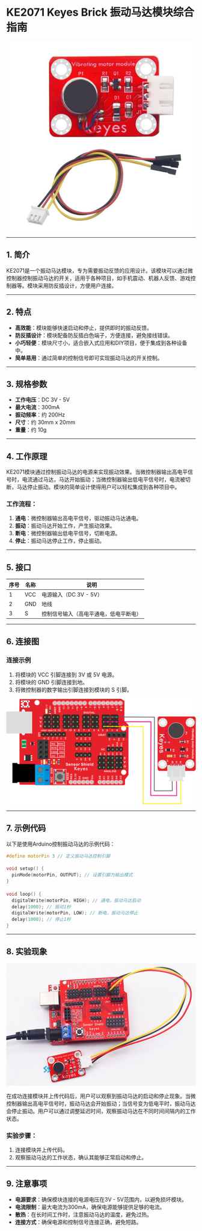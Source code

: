 # KE2071 Keyes Brick 振动马达模块综合指南

![image-20250317170326856](media/image-20250317170326856.png)

---

## 1. 简介
KE2071是一个振动马达模块，专为需要振动反馈的应用设计。该模块可以通过微控制器控制振动马达的开关，适用于各种项目，如手机震动、机器人反馈、游戏控制器等。模块采用防反插设计，方便用户连接。

---

## 2. 特点
- **高效能**：模块能够快速启动和停止，提供即时的振动反馈。
- **防反插设计**：模块配备防反插白色端子，方便连接，避免接线错误。
- **小巧轻便**：模块尺寸小，适合嵌入式应用和DIY项目，便于集成到各种设备中。
- **简单易用**：通过简单的控制信号即可实现振动马达的开关控制。

---

## 3. 规格参数
- **工作电压**：DC 3V - 5V  
- **最大电流**：300mA  
- **振动频率**：约 200Hz  
- **尺寸**：约 30mm x 20mm  
- **重量**：约 10g  

---

## 4. 工作原理
KE2071模块通过控制振动马达的电源来实现振动效果。当微控制器输出高电平信号时，电流通过马达，马达开始振动；当微控制器输出低电平信号时，电流被切断，马达停止振动。模块的简单设计使得用户可以轻松集成到各种项目中。

### 工作流程：
1. **通电**：微控制器输出高电平信号，驱动振动马达通电。
2. **振动**：振动马达开始工作，产生振动效果。
3. **断电**：微控制器输出低电平信号，切断电源。
4. **停止**：振动马达停止工作，停止振动。

---

## 5. 接口
| 序号 | 名称 | 说明 |
|------|------|------|
| 1    | VCC  | 电源输入（DC 3V - 5V） |
| 2    | GND  | 地线 |
| 3    | S   | 控制信号输入（高电平通电，低电平断电） |

---

## 6. 连接图
### 连接示例
1. 将模块的 VCC 引脚连接到 3V 或 5V 电源。
2. 将模块的 GND 引脚连接到地。
3. 将微控制器的数字输出引脚连接到模块的 S 引脚。

![image-20250317170341839](media/image-20250317170341839.png)

---

## 7. 示例代码
以下是使用Arduino控制振动马达的示例代码：
```cpp
#define motorPin 3 // 定义振动马达控制引脚

void setup() {
  pinMode(motorPin, OUTPUT); // 设置引脚为输出模式
}

void loop() {
  digitalWrite(motorPin, HIGH); // 通电，振动马达启动
  delay(1000); // 振动1秒
  digitalWrite(motorPin, LOW); // 断电，振动马达停止
  delay(1000); // 停止1秒
}
```

---

## 8. 实验现象
![image-20250319094612859](media/image-20250319094612859.png)

在成功连接模块并上传代码后，用户可以观察到振动马达的启动和停止现象。当微控制器输出高电平信号时，振动马达会开始振动；当信号变为低电平时，振动马达会停止振动。用户可以通过调整延迟时间，观察振动马达在不同时间间隔内的工作状态。

### 实验步骤：
1. 连接模块并上传代码。
2. 观察振动马达的工作状态，确认其能够正常启动和停止。

---

## 9. 注意事项
- **电源要求**：确保模块连接的电源电压在3V - 5V范围内，以避免损坏模块。
- **电流限制**：最大电流为300mA，确保电源能够提供足够的电流。
- **散热**：在长时间工作时，注意振动马达的温度，避免过热。
- **连接方式**：确保电源和控制信号连接正确，避免短路。

